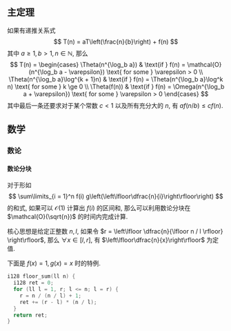 ## 主定理

如果有递推关系式
$$
  T(n) = aT\left(\frac{n}{b}\right) + f(n)
$$
其中 $a \ge 1, \, b > 1, \, n \in \mathbb{N}$, 那么
$$
  T(n) = \begin{cases}
    \Theta(n^{\log_b a})              & \text{if } f(n) = \mathcal{O}(n^{\log_b a - \varepsilon})
    \text{ for some } \varepsilon > 0                                                             \\
    \Theta(n^{\log_b a}\log^{k + 1}n) & \text{if } f(n) = \Theta(n^{\log_b a}\log^k n)
    \text{ for some } k \ge 0                                                                     \\
    \Theta(f(n))                      & \text{if } f(n) = \Omega(n^{\log_b a + \varepsilon})
    \text{ for some } \varepsilon > 0
  \end{cases}
$$
其中最后一条还要求对于某个常数 $c < 1$ 以及所有充分大的 $n$, 有 $a f(n / b) \le c f(n)$.

## 数学

### 数论

#### 数论分块

对于形如
$$
  \sum\limits_{i = 1}^n f(i) g\left(\left\lfloor\dfrac{n}{i}\right\rfloor\right)
$$
的和式, 如果可以 $\mathcal{O}(1)$ 计算出 $f(i)$ 的区间和, 那么可以利用数论分块在
$\mathcal{O}(\sqrt{n})$ 的时间内完成计算.

核心思想是给定正整数 $n, \, l$, 如果令 $r = \left\lfloor \dfrac{n}{\lfloor n / l \rfloor}
\right\rfloor$, 那么 $\forall x \in [l, r]$, 有 $\left\lfloor\dfrac{n}{x}\right\rfloor$ 为定值.

下面是 $f(x) = 1, \, g(x) = x$ 时的特例.

```cpp
i128 floor_sum(ll n) {
  i128 ret = 0;
  for (ll l = 1, r; l <= n; l = r) {
    r = n / (n / l) + 1;
    ret += (r - l) * (n / l);
  }
  return ret;
}
```

